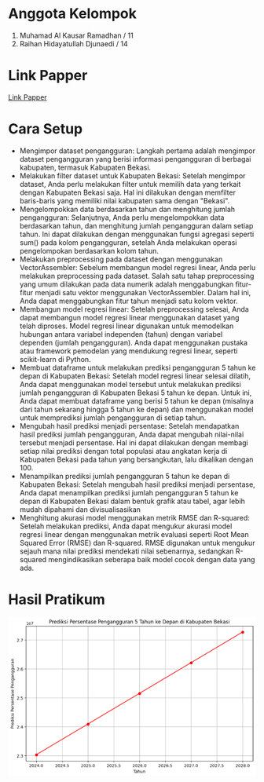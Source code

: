 # Anggota Kelompok
<ol>
  <li>Muhamad Al Kausar Ramadhan / 11</li>
  <li>Raihan Hidayatullah Djunaedi / 14</li>
</ol>
<h1>Link Papper</h1>
<p><a href="https://docs.google.com/document/d/10tetIfvd62SKziAbxYY1VwlFdeGprebNv7p-1xOThKE/edit?usp=sharing">Link Papper</a></p>
 <h1>Cara Setup</h1>
<ul>
  <li>Mengimpor dataset pengangguran: Langkah pertama adalah mengimpor dataset pengangguran yang berisi informasi pengangguran di berbagai kabupaten, termasuk Kabupaten Bekasi.</li>
  <li>Melakukan filter dataset untuk Kabupaten Bekasi: Setelah mengimpor dataset, Anda perlu melakukan filter untuk memilih data yang terkait dengan Kabupaten Bekasi saja. Hal ini dilakukan dengan memfilter baris-baris yang memiliki nilai kabupaten sama dengan "Bekasi".</li>
  <li>Mengelompokkan data berdasarkan tahun dan menghitung jumlah pengangguran: Selanjutnya, Anda perlu mengelompokkan data berdasarkan tahun, dan menghitung jumlah pengangguran dalam setiap tahun. Ini dapat dilakukan dengan menggunakan fungsi agregasi seperti sum() pada kolom pengangguran, setelah Anda melakukan operasi pengelompokan berdasarkan kolom tahun.</li>
  <li>Melakukan preprocessing pada dataset dengan menggunakan VectorAssembler: Sebelum membangun model regresi linear, Anda perlu melakukan preprocessing pada dataset. Salah satu tahap preprocessing yang umum dilakukan pada data numerik adalah menggabungkan fitur-fitur menjadi satu vektor menggunakan VectorAssembler. Dalam hal ini, Anda dapat menggabungkan fitur tahun menjadi satu kolom vektor.</li>
  <li>Membangun model regresi linear: Setelah preprocessing selesai, Anda dapat membangun model regresi linear menggunakan dataset yang telah diproses. Model regresi linear digunakan untuk memodelkan hubungan antara variabel independen (tahun) dengan variabel dependen (jumlah pengangguran). Anda dapat menggunakan pustaka atau framework pemodelan yang mendukung regresi linear, seperti scikit-learn di Python.</li>
  <li>Membuat dataframe untuk melakukan prediksi pengangguran 5 tahun ke depan di Kabupaten Bekasi: Setelah model regresi linear selesai dilatih, Anda dapat menggunakan model tersebut untuk melakukan prediksi jumlah pengangguran di Kabupaten Bekasi 5 tahun ke depan. Untuk ini, Anda dapat membuat dataframe yang berisi 5 tahun ke depan (misalnya dari tahun sekarang hingga 5 tahun ke depan) dan menggunakan model untuk memprediksi jumlah pengangguran di setiap tahun.</li>
  <li>Mengubah hasil prediksi menjadi persentase: Setelah mendapatkan hasil prediksi jumlah pengangguran, Anda dapat mengubah nilai-nilai tersebut menjadi persentase. Hal ini dapat dilakukan dengan membagi setiap nilai prediksi dengan total populasi atau angkatan kerja di Kabupaten Bekasi pada tahun yang bersangkutan, lalu dikalikan dengan 100.</li>
  <li>Menampilkan prediksi jumlah pengangguran 5 tahun ke depan di Kabupaten Bekasi: Setelah mengubah hasil prediksi menjadi persentase, Anda dapat menampilkan prediksi jumlah pengangguran 5 tahun ke depan di Kabupaten Bekasi dalam bentuk grafik atau tabel, agar lebih mudah dipahami dan divisualisasikan</li>
  <li>Menghitung akurasi model menggunakan metrik RMSE dan R-squared: Setelah melakukan prediksi, Anda dapat mengukur akurasi model regresi linear dengan menggunakan metrik evaluasi seperti Root Mean Squared Error (RMSE) dan R-squared. RMSE digunakan untuk mengukur sejauh mana nilai prediksi mendekati nilai sebenarnya, sedangkan R-squared mengindikasikan seberapa baik model cocok dengan data yang ada.</li>
</ul>
<h1>Hasil Pratikum</h1>
<img src="docs/hasil pratikum.PNG" />
